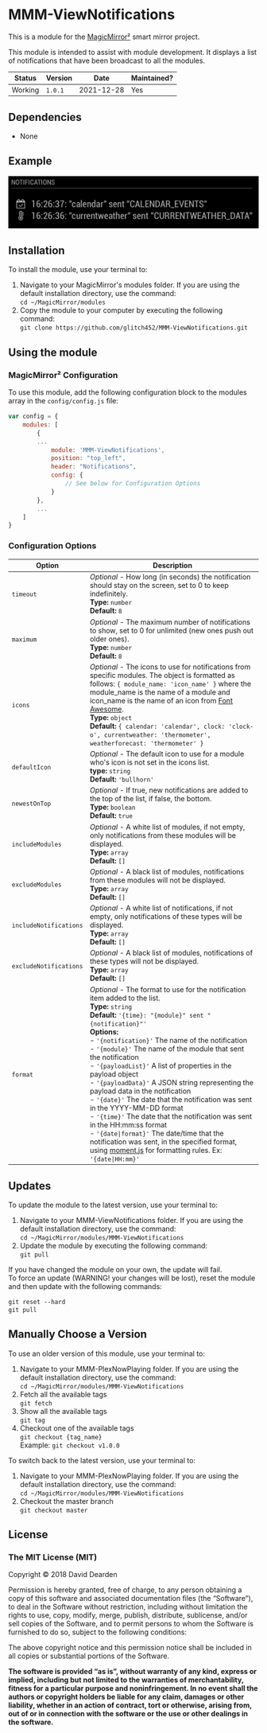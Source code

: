 # MMM-ViewNotifications

This is a module for the [MagicMirror²](https://github.com/MichMich/MagicMirror/) smart mirror project.

This module is intended to assist with module development. It displays a list of notifications that have been broadcast to all the modules.

| Status  | Version | Date       | Maintained? |
| ------- | ------- | ---------- | ----------- |
| Working | `1.0.1` | 2021-12-28 | Yes         |

## Dependencies

- None

## Example

![Screenshot of MMM-ViewNotifications](/images/sample.png?raw=true 'Example screenshot')

## Installation

To install the module, use your terminal to:

1. Navigate to your MagicMirror's modules folder. If you are using the default installation directory, use the command:<br />`cd ~/MagicMirror/modules`
2. Copy the module to your computer by executing the following command:<br />`git clone https://github.com/glitch452/MMM-ViewNotifications.git`

## Using the module

### MagicMirror² Configuration

To use this module, add the following configuration block to the modules array in the `config/config.js` file:

```js
var config = {
    modules: [
        {
        ...
            module: 'MMM-ViewNotifications',
            position: "top_left",
            header: "Notifications",
            config: {
                // See below for Configuration Options
            }
        },
        ...
    ]
}
```

### Configuration Options

| Option                 | Description                                                                                                                                                                                                                                                                                                                                                                                                                                                                                                                                                                                                                                                                                                                                                                                                                                                                      |
| ---------------------- | -------------------------------------------------------------------------------------------------------------------------------------------------------------------------------------------------------------------------------------------------------------------------------------------------------------------------------------------------------------------------------------------------------------------------------------------------------------------------------------------------------------------------------------------------------------------------------------------------------------------------------------------------------------------------------------------------------------------------------------------------------------------------------------------------------------------------------------------------------------------------------- |
| `timeout`              | _Optional_ - How long (in seconds) the notification should stay on the screen, set to 0 to keep indefinitely. <br />**Type:** `number`<br />**Default:** `8`                                                                                                                                                                                                                                                                                                                                                                                                                                                                                                                                                                                                                                                                                                                     |
| `maximum`              | _Optional_ - The maximum number of notifications to show, set to 0 for unlimited (new ones push out older ones). <br />**Type:** `number`<br />**Default:** `8`                                                                                                                                                                                                                                                                                                                                                                                                                                                                                                                                                                                                                                                                                                                  |
| `icons`                | _Optional_ - The icons to use for notifications from specific modules. The object is formatted as follows: `{ module_name: 'icon_name' }` where the module_name is the name of a module and icon_name is the name of an icon from [Font Awesome](https://fontawesome.com/v4.7.0/icons/). <br />**Type:** `object`<br />**Default:** `{ calendar: 'calendar', clock: 'clock-o', currentweather: 'thermometer', weatherforecast: 'thermometer' }`                                                                                                                                                                                                                                                                                                                                                                                                                                  |
| `defaultIcon`          | _Optional_ - The default icon to use for a module who's icon is not set in the icons list. <br />**type:** `string`<br />**Default:** `'bullhorn'`                                                                                                                                                                                                                                                                                                                                                                                                                                                                                                                                                                                                                                                                                                                               |
| `newestOnTop`          | _Optional_ - If true, new notifications are added to the top of the list, if false, the bottom. <br />**Type:** `boolean`<br />**Default:** `true`                                                                                                                                                                                                                                                                                                                                                                                                                                                                                                                                                                                                                                                                                                                               |
| `includeModules`       | _Optional_ - A white list of modules, if not empty, only notifications from these modules will be displayed. <br />**Type:** `array`<br />**Default:** `[]`                                                                                                                                                                                                                                                                                                                                                                                                                                                                                                                                                                                                                                                                                                                      |
| `excludeModules`       | _Optional_ - A black list of modules, notifications from these modules will not be displayed. <br />**Type:** `array`<br />**Default:** `[]`                                                                                                                                                                                                                                                                                                                                                                                                                                                                                                                                                                                                                                                                                                                                     |
| `includeNotifications` | _Optional_ - A white list of notifications, if not empty, only notifications of these types will be displayed. <br />**Type:** `array`<br />**Default:** `[]`                                                                                                                                                                                                                                                                                                                                                                                                                                                                                                                                                                                                                                                                                                                    |
| `excludeNotifications` | _Optional_ - A black list of modules, notifications of these types will not be displayed. <br />**Type:** `array`<br />**Default:** `[]`                                                                                                                                                                                                                                                                                                                                                                                                                                                                                                                                                                                                                                                                                                                                         |
| `format`               | _Optional_ - The format to use for the notification item added to the list. <br />**Type:** `string`<br />**Default:** `'{time}: "{module}" sent "{notification}"'`<br />**Options:** <br /> - `'{notification}'` The name of the notification<br /> - `'{module}'` The name of the module that sent the notification<br /> - `'{payloadList}'` A list of properties in the payload object<br /> - `'{payloadData}'` A JSON string representing the payload data in the notification<br /> - `'{date}'` The date that the notification was sent in the YYYY-MM-DD format<br /> - `'{time}'` The date that the notification was sent in the HH:mm:ss format<br /> - `'{date\|format}'` The date/time that the notification was sent, in the specified format, <br />using [moment.js](https://momentjs.com/docs/#/displaying/format/) for formatting rules. Ex: `'{date\|HH:mm}'` |

## Updates

To update the module to the latest version, use your terminal to:

1. Navigate to your MMM-ViewNotifications folder. If you are using the default installation directory, use the command:<br />`cd ~/MagicMirror/modules/MMM-ViewNotifications`
2. Update the module by executing the following command:<br />`git pull`

If you have changed the module on your own, the update will fail. <br />To force an update (WARNING! your changes will be lost), reset the module and then update with the following commands:

```
git reset --hard
git pull
```

## Manually Choose a Version

To use an older version of this module, use your terminal to:

1. Navigate to your MMM-PlexNowPlaying folder. If you are using the default installation directory, use the command:<br>`cd ~/MagicMirror/modules/MMM-ViewNotifications`
2. Fetch all the available tags<br>`git fetch`
3. Show all the available tags<br>`git tag`
4. Checkout one of the available tags<br>`git checkout {tag_name}`<br>Example: `git checkout v1.0.0`

To switch back to the latest version, use your terminal to:

1. Navigate to your MMM-PlexNowPlaying folder. If you are using the default installation directory, use the command:<br>`cd ~/MagicMirror/modules/MMM-ViewNotifications`
2. Checkout the master branch<br>`git checkout master`

## License

### The MIT License (MIT)

Copyright © 2018 David Dearden

Permission is hereby granted, free of charge, to any person
obtaining a copy of this software and associated documentation
files (the “Software”), to deal in the Software without
restriction, including without limitation the rights to use,
copy, modify, merge, publish, distribute, sublicense, and/or sell
copies of the Software, and to permit persons to whom the
Software is furnished to do so, subject to the following
conditions:

The above copyright notice and this permission notice shall be
included in all copies or substantial portions of the Software.

**The software is provided “as is”, without warranty of any kind, express or implied, including but not limited to the warranties of merchantability, fitness for a particular purpose and noninfringement. In no event shall the authors or copyright holders be liable for any claim, damages or other liability, whether in an action of contract, tort or otherwise, arising from, out of or in connection with the software or the use or other dealings in the software.**
